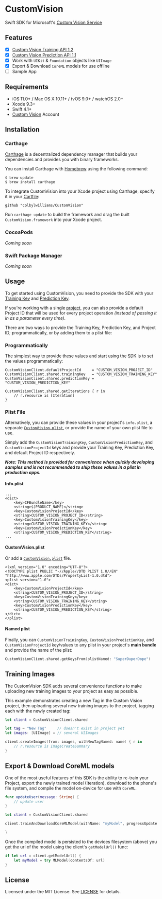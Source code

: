 # CustomVision
Swift SDK for Microsoft's [Custom Vision Service](https://azure.microsoft.com/en-us/services/cognitive-services/custom-vision-service/)


## Features

- [x] [Custom Vision Training API 1.2](https://southcentralus.dev.cognitive.microsoft.com/docs/services/f2d62aa3b93843d79e948fe87fa89554/operations/5a3044ee08fa5e06b890f11f)
- [x] [Custom Vision Prediction API 1.1](https://southcentralus.dev.cognitive.microsoft.com/docs/services/57982f59b5964e36841e22dfbfe78fc1/operations/5a3044f608fa5e06b890f164)
- [x] Work with `UIKit` & `Foundation` objects like `UIImage`
- [x] Export & Download `CoreML` models for use offline
- [ ] Sample App

## Requirements
- iOS 11.0+ / Mac OS X 10.11+ / tvOS 9.0+ / watchOS 2.0+
- Xcode 9.3+
- Swift 4.1+
- [Custom Vision](https://www.customvision.ai/) Account


## Installation

### Carthage

[Carthage](https://github.com/Carthage/Carthage) is a decentralized dependency manager that builds your dependencies and provides you with binary frameworks.

You can install Carthage with [Homebrew](http://brew.sh/) using the following command:

```bash
$ brew update
$ brew install carthage
```

To integrate CustomVision into your Xcode project using Carthage, specify it in your [Cartfile](https://github.com/Carthage/Carthage/blob/master/Documentation/Artifacts.md#cartfile):

```
github "colbylwilliams/CustomVision"
```

Run `carthage update` to build the framework and drag the built `CustomVision.framework` into your Xcode project.

### CocoaPods

_Coming soon_

### Swift Package Manager

_Coming soon_


## Usage

To get started using CustomVision, you need to provide the SDK with your [Training Key](https://www.customvision.ai/projects#/settings) and [Prediction Key](https://www.customvision.ai/projects#/settings).

If you're working with a single [project](https://www.customvision.ai/projects), you can also provide a default Project ID that will be used for every project operation _(instead of passing it in as a parameter every time)_.

There are two ways to provide the Training Key, Prediction Key, and Project ID; programmatically, or by adding them to a plist file:

### Programmatically

The simplest way to provide these values and start using the SDK is to set the values programmatically:

```
CustomVisionClient.defaultProjectId     = "CUSTOM_VISION_PROJECT_ID"
CustomVisionClient.shared.trainingKey   = "CUSTOM_VISION_TRAINING_KEY"
CustomVisionClient.shared.predictionKey = "CUSTOM_VISION_PREDICTION_KEY"

CustomVisionClient.shared.getIterations { r in
    // r.resource is [Iteration]
}
```


### Plist File

Alternatively, you can provide these values in your project's `info.plist`, a separate [`CustomVision.plist`](https://github.com/colbylwilliams/CustomVision/blob/master/CustomVision/CustomVision.plist), or provide the name of your own plist file to use.

Simply add the `CustomVisionTrainingKey`, `CustomVisionPredictionKey`, and `CustomVisionProjectId` keys and provide your Training Key, Prediction Key, and default Project ID respectively.

**_Note: This method is provided for convenience when quickly developing samples and is not recommended to ship these values in a plist in production apps._**

#### Info.plist

```
...
<dict>
    <key>CFBundleName</key>
    <string>$(PRODUCT_NAME)</string>
    <key>CustomVisionProjectId</key>
    <string>CUSTOM_VISION_PROJECT_ID</string>
    <key>CustomVisionTrainingKey</key>
    <string>CUSTOM_VISION_TRAINING_KEY</string>
    <key>CustomVisionPredictionKey</key>
    <string>CUSTOM_VISION_PREDICTION_KEY</string>
...
```

#### CustomVision.plist

Or add a [`CustomVision.plist`](https://github.com/colbylwilliams/CustomVision/blob/master/CustomVision/CustomVision.plist) file.

```
<?xml version="1.0" encoding="UTF-8"?>
<!DOCTYPE plist PUBLIC "-//Apple//DTD PLIST 1.0//EN" "http://www.apple.com/DTDs/PropertyList-1.0.dtd">
<plist version="1.0">
<dict>
    <key>CustomVisionProjectId</key>
    <string>CUSTOM_VISION_PROJECT_ID</string>
    <key>CustomVisionTrainingKey</key>
    <string>CUSTOM_VISION_TRAINING_KEY</string>
    <key>CustomVisionPredictionKey</key>
    <string>CUSTOM_VISION_PREDICTION_KEY</string>
</dict>
</plist>
```

#### Named plist

Finally, you can `CustomVisionTrainingKey`, `CustomVisionPredictionKey`, and `CustomVisionProjectId` key/values to any plist in your project's **main bundle** and provide the name of the plist:

```swift
CustomVisionClient.shared.getKeysFrom(plistNamed: "SuperDuperDope")
```

## Training Images

The CustomVision SDK adds several convenience functions to make uploading new training images to your project as easy as possible.

This example demonstrates creating a new Tag in the Custom Vision project, then uploading several new training images to the project, tagging each with the newly created tag:

```swift
let client = CustomVisionClient.shared

let tag = "New Tag"     // doesn't exist in project yet
let images: [UIImage] = // several UIImages

client.createImages(from: images, withNewTagNamed: name) { r in
    // r.resource is ImageCreateSummary
}
```

## Export & Download CoreML models

One of the most useful features of this SDK is the ability to re-train your Project, export the newly trained model (Iteration), download to the phone's file system, and compile the model on-device for use with `CoreML`.

```swift
func updateUser(message: String) {
    // update user
}

let client = CustomVisionClient.shared 

client.trainAndDownloadCoreMLModel(withName: "myModel", progressUpdate: updateUser) { (success, message) in

}
```

Once the compiled model is persisted to the devices filesystem (above) you get the url of the model using the client's `getModelUrl()` func:

```swift
if let url = client.getModelUrl() {
    let myModel = try MLModel(contentsOf: url)
}
```


## License
Licensed under the MIT License.  See [LICENSE](License) for details.
